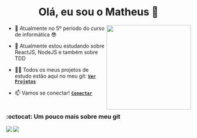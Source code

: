 <h1 align="center">Olá, eu sou o Matheus 👋</h1>

<img align='right' src="https://media.giphy.com/media/M9gbBd9nbDrOTu1Mqx/giphy.gif" width="230">

- 🏫 Atualmente no 5º periodo do curso de informática 😎

- 🌱 Atualmente estou estudando sobre ReactJS, NodeJS e também sobre TDD

- 👨‍💻 Todos os meus projetos de estudo estão aqui no meu git: <code><a align="center" href="https://github.com/MatheusINFO?tab=repositories"><strong>Ver Projetos</strong></a></code>

- 📫 Vamos se conectar!  <code><a href="https://www.linkedin.com/in/matheus-andrade-55024b160/" title="LinkedIn Profile"><strong>Conectar</strong></a></code>
<br><br>

<h3 marginLeft:"150px">:octocat: Um pouco mais sobre meu git</h3>

<img align="left" src="https://github-readme-stats.vercel.app/api/top-langs/?username=matheusinfo&theme=cobalt" />
<img align="center" src="https://github-readme-stats.vercel.app/api?username=matheusinfo&show_icons=true&hide=contribs,issues&theme=cobalt" />

